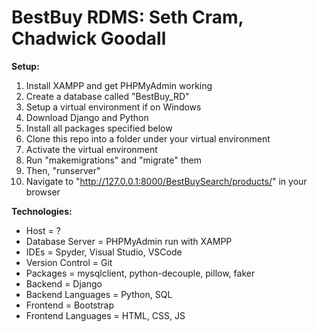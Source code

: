 # BestBuy RDMS: Seth Cram, Chadwick Goodall


**Setup:**
1. Install XAMPP and get PHPMyAdmin working
2. Create a database called "BestBuy_RD"
3. Setup a virtual environment if on Windows
4. Download Django and Python
5. Install all packages specified below
6. Clone this repo into a folder under your virtual environment
7. Activate the virtual environment
8. Run "makemigrations" and "migrate" them 
9. Then, "runserver"
10. Navigate to "http://127.0.0.1:8000/BestBuySearch/products/" in your browser

**Technologies:**
- Host = ?
- Database Server = PHPMyAdmin run with XAMPP
- IDEs = Spyder, Visual Studio, VSCode
- Version Control = Git
- Packages = mysqlclient, python-decouple, pillow, faker
- Backend = Django
- Backend Languages = Python, SQL 
- Frontend = Bootstrap
- Frontend Languages = HTML, CSS, JS


